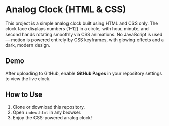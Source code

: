 # Analog Clock (HTML & CSS)

This project is a simple analog clock built using HTML and CSS only. The clock face displays numbers (1–12) in a circle, with hour, minute, and second hands rotating smoothly via CSS animations. No JavaScript is used — motion is powered entirely by CSS keyframes, with glowing effects and a dark, modern design.

## Demo
After uploading to GitHub, enable **GitHub Pages** in your repository settings to view the live clock.

## How to Use
1. Clone or download this repository.  
2. Open `index.html` in any browser.  
3. Enjoy the CSS-powered analog clock!
